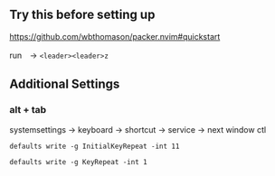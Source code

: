## Try this before setting up
https://github.com/wbthomason/packer.nvim#quickstart

run　→ `<leader><leader>z`

## Additional Settings
### alt + tab
systemsettings -> keyboard -> shortcut -> service -> next window ctl

`defaults write -g InitialKeyRepeat -int 11`

`defaults write -g KeyRepeat -int 1`
